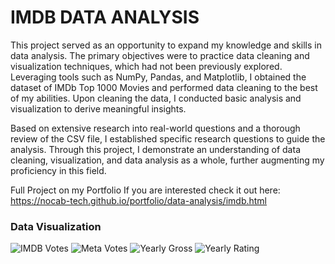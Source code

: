 # IMDB DATA ANALYSIS

This project served as an opportunity to expand my knowledge and skills in data analysis. The primary objectives were to practice data cleaning and visualization techniques, which had not been previously explored. Leveraging tools such as NumPy, Pandas, and Matplotlib, I obtained the dataset of IMDb Top 1000 Movies and performed data cleaning to the best of my abilities. Upon cleaning the data, I conducted basic analysis and visualization to derive meaningful insights.

Based on extensive research into real-world questions and a thorough review of the CSV file, I established specific research questions to guide the analysis. Through this project, I demonstrate an understanding of data cleaning, visualization, and data analysis as a whole, further augmenting my proficiency in this field.


Full Project on my Portfolio If you are interested check it out here: https://nocab-tech.github.io/portfolio/data-analysis/imdb.html


### Data Visualization

![IMDB Votes](https://user-images.githubusercontent.com/124457780/226522582-e551493e-1668-4112-9e88-f460c08fba71.png)
![Meta Votes](https://user-images.githubusercontent.com/124457780/226522588-074a27c2-fae7-4b6d-b2ba-5198cd9d8506.png)
![Yearly Gross](https://user-images.githubusercontent.com/124457780/226522590-47432040-7065-44f8-9cb1-9b6e80afc9df.png)
![Yearly Rating](https://user-images.githubusercontent.com/124457780/226522598-a34125dd-71ce-4f9f-9006-af0c781bbbfd.png)
